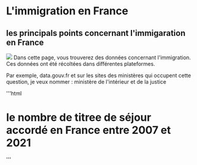 # L'immigration en France 
## les principals points concernant l'immigaration en France 
![](https://i.ytimg.com/vi/F7JQTmyL5Bg/maxresdefault.jpg)
  Dans cette page, vous trouverez des données concernant l'immigration. Ces données ont été récoltées dans différentes plateformes.
  
  Par exemple, data.gouv.fr et sur les sites des ministères qui occupent cette question, je veux nommer : ministère de l'intérieur et de la justice
  
  '''html
	<div> 
	<h1> le nombre de titree de séjour accordé en France entre 2007 et 2021 </h1>
	<div class="flourish-embed flourish-chart" data-src="visualisation/12685858"><script src="https://public.flourish.studio/resources/embed.js"></script></div>
	</div>
  '''
